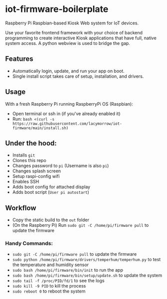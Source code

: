 # iot-firmware-boilerplate
Raspberry Pi Raspbian-based Kiosk Web system for IoT devices.

Use your favorite frontend framework with your choice of backend programming to create interactive Kiosk applications that have full, native system access. A python webview is used to bridge the gap.

## Features

- Automatically login, update, and run your app on boot.
- Single install script takes care of setup, installation, and drivers.

## Usage

With a fresh Raspberry Pi running RaspberryPi OS (Raspbian):

- Open terminal or ssh in (if you've already enabled it)
- Run: `bash <(curl -s https://raw.githubusercontent.com/lacymorrow/iot-firmware/main/install.sh)`

## Under the hood:

- Installs `git`
- Clones this repo
- Changes password to `pi` (Username is also `pi`)
- Changes splash screen
- Setup raspi-config wifi
- Enables SSH
- Adds boot config for attached display
- Adds boot script (`User pi autostart`)

## Workflow

- Copy the static build to the `out` folder
- (On the Raspberry Pi) Run `sudo git -C /home/pi/firmware pull` to update the firmware

### Handy Commands:

- `sudo git -C /home/pi/firmware pull` to update the firmware
- `sudo python /home/pi/firmware/drivers/temperhum/temperhum.py` to test the temperature and humidity sensor
- `sudo bash /home/pi/firmware/bin/init` to run the app
- `sudo bash /home/pi/firmware/bin/setup/update.sh` to update the system
- `sudo tail -f /proc/PID/fd/1` to see the logs
- `sudo kill -9 PID` to kill the process
- `sudo reboot 0` to reboot the system